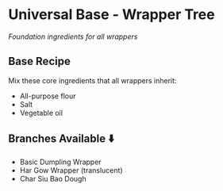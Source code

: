 # Universal Base - Wrapper Tree

*Foundation ingredients for all wrappers*

## Base Recipe
Mix these core ingredients that all wrappers inherit:
- All-purpose flour
- Salt  
- Vegetable oil

## Branches Available ⬇️
- Basic Dumpling Wrapper
- Har Gow Wrapper (translucent)
- Char Siu Bao Dough
